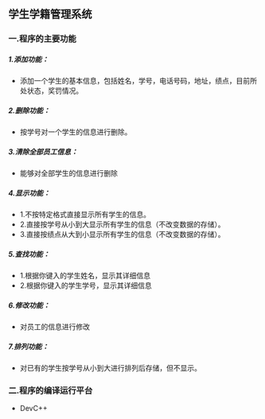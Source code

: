 ## 学生学籍管理系统
### 一.程序的主要功能
##### 1.添加功能：
* 添加一个学生的基本信息，包括姓名，学号，电话号码，地址，绩点，目前所处状态，奖罚情况。
##### 2.删除功能：
* 按学号对一个学生的信息进行删除。
##### 3.清除全部员工信息：
* 能够对全部学生的信息进行删除
##### 4.显示功能：
* 1.不按特定格式直接显示所有学生的信息。
* 2.直接按学号从小到大显示所有学生的信息（不改变数据的存储）。
* 3.直接按绩点从大到小显示所有学生的信息（不改变数据的存储）。
##### 5.查找功能：
* 1.根据你键入的学生姓名，显示其详细信息
* 2.根据你键入的学生学号，显示其详细信息
##### 6.修改功能：
* 对员工的信息进行修改
##### 7.排列功能：
* 对已有的学生按学号从小到大进行排列后存储，但不显示。

### 二.程序的编译运行平台
* DevC++
